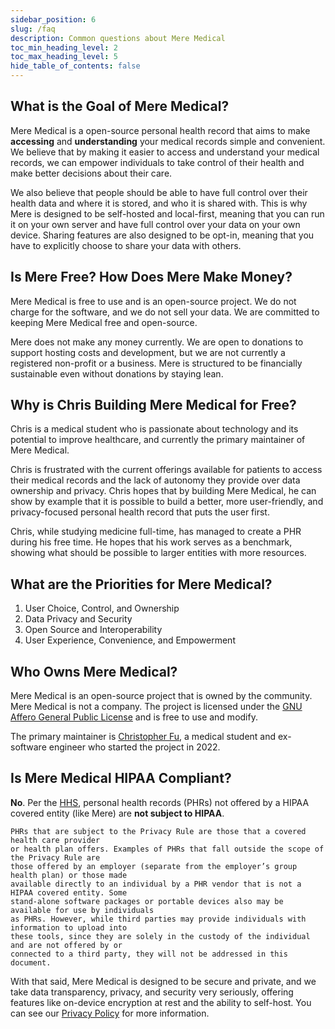 ```yaml
---
sidebar_position: 6
slug: /faq
description: Common questions about Mere Medical
toc_min_heading_level: 2
toc_max_heading_level: 5
hide_table_of_contents: false
---
```


## What is the Goal of Mere Medical?

Mere Medical is a open-source personal health record that aims to make **accessing** and **understanding** your medical records simple and convenient. We believe that by making it easier to access and understand your medical records, we can empower individuals to take control of their health and make better decisions about their care.

We also believe that people should be able to have full control over their health data and where it is stored, and who it is shared with. This is why Mere is designed to be self-hosted and local-first, meaning that you can run it on your own server and have full control over your data on your own device. Sharing features are also designed to be opt-in, meaning that you have to explicitly choose to share your data with others.

## Is Mere Free? How Does Mere Make Money?

Mere Medical is free to use and is an open-source project. We do not charge for the software, and we do not sell your data. We are committed to keeping Mere Medical free and open-source.

Mere does not make any money currently. We are open to donations to support hosting costs and development, but we are not currently a registered non-profit or a business. Mere is structured to be financially sustainable even without donations by staying lean.

## Why is Chris Building Mere Medical for Free?

Chris is a medical student who is passionate about technology and its potential to improve healthcare, and currently the primary maintainer of Mere Medical.

Chris is frustrated with the current offerings available for patients to access their medical records and the lack of autonomy they provide over data ownership and privacy. Chris hopes that by building Mere Medical, he can show by example that it is possible to build a better, more user-friendly, and privacy-focused personal health record that puts the user first.

Chris, while studying medicine full-time, has managed to create a PHR during his free time. He hopes that his work serves as a benchmark, showing what should be possible to larger entities with more resources.

## What are the Priorities for Mere Medical?

1. User Choice, Control, and Ownership
2. Data Privacy and Security
3. Open Source and Interoperability
4. User Experience, Convenience, and Empowerment

## Who Owns Mere Medical?

Mere Medical is an open-source project that is owned by the community. Mere Medical is not a company. The project is licensed under the [GNU Affero General Public License](https://www.gnu.org/licenses/agpl-3.0.html) and is free to use and modify.

The primary maintainer is [Christopher Fu](https://cfu288.com), a medical student and ex-software engineer who started the project in 2022.

## Is Mere Medical HIPAA Compliant?

**No**. Per the [HHS](https://www.hhs.gov/sites/default/files/ocr/privacy/hipaa/understanding/special/healthit/phrs.pdf), personal health records (PHRs) not offered by a HIPAA covered entity (like Mere) are **not subject to HIPAA**.

```
PHRs that are subject to the Privacy Rule are those that a covered health care provider
or health plan offers. Examples of PHRs that fall outside the scope of the Privacy Rule are
those offered by an employer (separate from the employer’s group health plan) or those made
available directly to an individual by a PHR vendor that is not a HIPAA covered entity. Some
stand-alone software packages or portable devices also may be available for use by individuals
as PHRs. However, while third parties may provide individuals with information to upload into
these tools, since they are solely in the custody of the individual and are not offered by or
connected to a third party, they will not be addressed in this document.
```

With that said, Mere Medical is designed to be secure and private, and we take data transparency, privacy, and security very seriously, offering features like on-device encryption at rest and the ability to self-host. You can see our [Privacy Policy](/privacy-policy) for more information.
